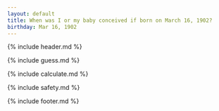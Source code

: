 ```yaml
---
layout: default
title: When was I or my baby conceived if born on March 16, 1902?
birthday: Mar 16, 1902
---
```


{% include header.md %}

{% include guess.md %}

{% include calculate.md %}

{% include safety.md %}

{% include footer.md %}



